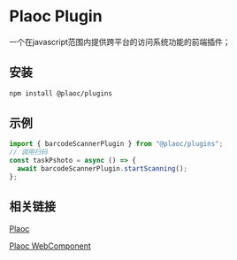 # Plaoc Plugin

一个在javascript范围内提供跨平台的访问系统功能的前端插件；

## 安装
```bash
npm install @plaoc/plugins
```

## 示例

```js
import { barcodeScannerPlugin } from "@plaoc/plugins";
// 调用扫码
const taskPshoto = async () => {
  await barcodeScannerPlugin.startScanning();
};
```

## 相关链接
[Plaoc](../)

 [Plaoc WebComponent](../web-component/index.md)